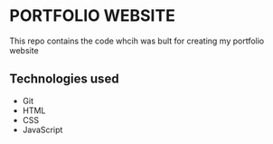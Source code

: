 # PORTFOLIO WEBSITE

This repo contains the code whcih was bult for creating my portfolio website

## Technologies used
* Git
* HTML
* CSS
* JavaScript
